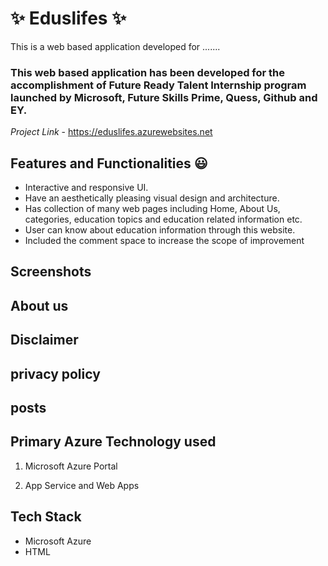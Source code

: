 # ✨ Eduslifes ✨

This is a web based application developed for .......

### This web based application has been developed for the accomplishment of Future Ready Talent Internship program launched by Microsoft, Future Skills Prime, Quess, Github and EY.


*Project Link* - https://eduslifes.azurewebsites.net

## Features and Functionalities 😃

- Interactive and responsive UI.
- Have an aesthetically pleasing visual design and architecture.
- Has collection of many web pages including Home, About Us, categories, education topics and education related information etc.
- User can know about education information through this website.
- Included the comment space to increase the scope of improvement 

## Screenshots

## About us

## Disclaimer

## privacy policy

## posts

## Primary Azure Technology used
1. Microsoft Azure Portal

2. App Service and Web Apps

## Tech Stack
- Microsoft Azure
- HTML
